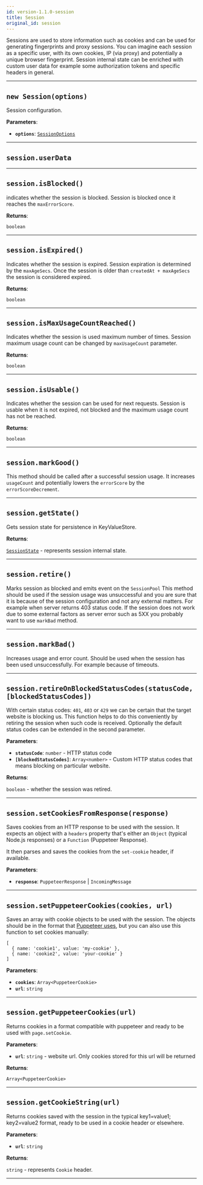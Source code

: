 ```yaml
---
id: version-1.1.0-session
title: Session
original_id: session
---
```


<a name="session"></a>

Sessions are used to store information such as cookies and can be used for generating fingerprints and proxy sessions. You can imagine each session as
a specific user, with its own cookies, IP (via proxy) and potentially a unique browser fingerprint. Session internal state can be enriched with custom
user data for example some authorization tokens and specific headers in general.

---

<a name="exports.session"></a>

## `new Session(options)`

Session configuration.

**Parameters**:

-   **`options`**: [`SessionOptions`](../typedefs/session-options)

---

<a name="userdata"></a>

## `session.userData`

---

<a name="isblocked"></a>

## `session.isBlocked()`

indicates whether the session is blocked. Session is blocked once it reaches the `maxErrorScore`.

**Returns**:

`boolean`

---

<a name="isexpired"></a>

## `session.isExpired()`

Indicates whether the session is expired. Session expiration is determined by the `maxAgeSecs`. Once the session is older than
`createdAt + maxAgeSecs` the session is considered expired.

**Returns**:

`boolean`

---

<a name="ismaxusagecountreached"></a>

## `session.isMaxUsageCountReached()`

Indicates whether the session is used maximum number of times. Session maximum usage count can be changed by `maxUsageCount` parameter.

**Returns**:

`boolean`

---

<a name="isusable"></a>

## `session.isUsable()`

Indicates whether the session can be used for next requests. Session is usable when it is not expired, not blocked and the maximum usage count has not
be reached.

**Returns**:

`boolean`

---

<a name="markgood"></a>

## `session.markGood()`

This method should be called after a successful session usage. It increases `usageCount` and potentially lowers the `errorScore` by the
`errorScoreDecrement`.

---

<a name="getstate"></a>

## `session.getState()`

Gets session state for persistence in KeyValueStore.

**Returns**:

[`SessionState`](../typedefs/session-state) - represents session internal state.

---

<a name="retire"></a>

## `session.retire()`

Marks session as blocked and emits event on the `SessionPool` This method should be used if the session usage was unsuccessful and you are sure that
it is because of the session configuration and not any external matters. For example when server returns 403 status code. If the session does not work
due to some external factors as server error such as 5XX you probably want to use `markBad` method.

---

<a name="markbad"></a>

## `session.markBad()`

Increases usage and error count. Should be used when the session has been used unsuccessfully. For example because of timeouts.

---

<a name="retireonblockedstatuscodes"></a>

## `session.retireOnBlockedStatusCodes(statusCode, [blockedStatusCodes])`

With certain status codes: `401`, `403` or `429` we can be certain that the target website is blocking us. This function helps to do this conveniently
by retiring the session when such code is received. Optionally the default status codes can be extended in the second parameter.

**Parameters**:

-   **`statusCode`**: `number` - HTTP status code
-   **`[blockedStatusCodes]`**: `Array<number>` - Custom HTTP status codes that means blocking on particular website.

**Returns**:

`boolean` - whether the session was retired.

---

<a name="setcookiesfromresponse"></a>

## `session.setCookiesFromResponse(response)`

Saves cookies from an HTTP response to be used with the session. It expects an object with a `headers` property that's either an `Object` (typical
Node.js responses) or a `Function` (Puppeteer Response).

It then parses and saves the cookies from the `set-cookie` header, if available.

**Parameters**:

-   **`response`**: `PuppeteerResponse` | `IncomingMessage`

---

<a name="setpuppeteercookies"></a>

## `session.setPuppeteerCookies(cookies, url)`

Saves an array with cookie objects to be used with the session. The objects should be in the format that
[Puppeteer uses](https://pptr.dev/#?product=Puppeteer&version=v2.0.0&show=api-pagecookiesurls), but you can also use this function to set cookies
manually:

```
[
  { name: 'cookie1', value: 'my-cookie' },
  { name: 'cookie2', value: 'your-cookie' }
]
```

**Parameters**:

-   **`cookies`**: `Array<PuppeteerCookie>`
-   **`url`**: `string`

---

<a name="getpuppeteercookies"></a>

## `session.getPuppeteerCookies(url)`

Returns cookies in a format compatible with puppeteer and ready to be used with `page.setCookie`.

**Parameters**:

-   **`url`**: `string` - website url. Only cookies stored for this url will be returned

**Returns**:

`Array<PuppeteerCookie>`

---

<a name="getcookiestring"></a>

## `session.getCookieString(url)`

Returns cookies saved with the session in the typical key1=value1; key2=value2 format, ready to be used in a cookie header or elsewhere.

**Parameters**:

-   **`url`**: `string`

**Returns**:

`string` - represents `Cookie` header.

---
